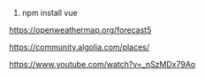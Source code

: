 1) npm install vue

https://openweathermap.org/forecast5


https://community.algolia.com/places/

https://www.youtube.com/watch?v=_nSzMDx79Ao